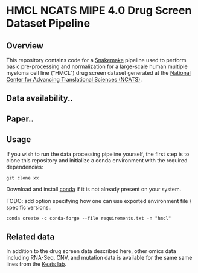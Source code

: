 # HMCL NCATS MIPE 4.0 Drug Screen Dataset Pipeline

## Overview

This repository contains code for a [Snakemake](https://snakemake.readthedocs.io/) pipeline used to
perform basic pre-processing and normalization for a large-scale human multiple myeloma cell line
("HMCL") drug screen dataset generated at the [National Center for Advancing Translational Sciences
(NCATS)](https://ncats.nih.gov/).

## Data availability..

## Paper..

## Usage

If you wish to run the data processing pipeline yourself, the first step is to clone this repository 
and initialize a conda environment with the required dependencies:

```
git clone xx
```

Download and install [conda](https://docs.conda.io/en/latest/) if it is not already present on your system.

TODO: add option specifying how one can use exported environment file / specific versions..

```
conda create -c conda-forge --file requirements.txt -n "hmcl"
```

## Related data

In addition to the drug screen data described here, other omics data including RNA-Seq, CNV, and
mutation data is available for the same same lines from the [Keats lab](https://sites.google.com/site/jonathankeatslab/data-repository).
